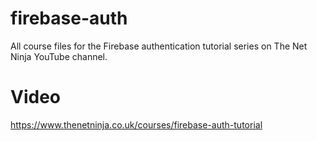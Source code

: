 # firebase-auth
All course files for the Firebase authentication tutorial series on The Net Ninja YouTube channel.

# Video
https://www.thenetninja.co.uk/courses/firebase-auth-tutorial
